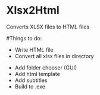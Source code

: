 # Xlsx2Html
Converts XLSX files to HTML files

#Things to do:

+ Write HTML file
+ Convert all xlsx files in directory
* Add folder chooser (GUI)
* Add html template
* Add subtitles
* Build to .exe